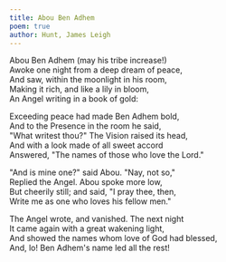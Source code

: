 ```yaml
---
title: Abou Ben Adhem
poem: true
author: Hunt, James Leigh
---
```

Abou Ben Adhem (may his tribe increase!)  
Awoke one night from a deep dream of peace,  
And saw, within the moonlight in his room,  
Making it rich, and like a lily in bloom,  
An Angel writing in a book of gold:  

Exceeding peace had made Ben Adhem bold,  
And to the Presence in the room he said,  
&quot;What writest thou?&quot; The Vision raised its head,  
And with a look made of all sweet accord  
Answered, &quot;The names of those who love the Lord.&quot;  

&quot;And is mine one?&quot; said Abou. &quot;Nay, not so,&quot;  
Replied the Angel. Abou spoke more low,  
But cheerily still; and said, &quot;I pray thee, then,  
Write me as one who loves his fellow men.&quot;  

The Angel wrote, and vanished. The next night  
It came again with a great wakening light,  
And showed the names whom love of God had blessed,  
And, lo! Ben Adhem's name led all the rest!

